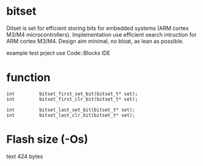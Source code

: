 # bitset
Ditset is set for efficient storing bits for embedded systems (ARM cortex M3/M4 microcontrollers).
Implementation use efficient search intruction for ARM cortex M3/M4.
Design aim minimal, no bloat, as lean as possible.

example test prject use Code::Blocks IDE
# function
```
int			bitset_first_set_bit(bitset_t* set);
int			bitset_first_clr_bit(bitset_t* set);

int			bitset_last_set_bit(bitset_t* set);
int			bitset_last_clr_bit(bitset_t* set);
```

# Flash size (-Os)
text	424 bytes


